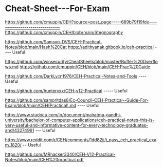 # Cheat-Sheet---For-Exam
https://github.com/cmuppin/CEH?source=post_page-----689b79f19fde--------------------------------
https://github.com/cmuppin/CEH/blob/main/Stegnography

https://github.com/Samson-DVS/CEH-Practical-Notes/blob/main/Hash%20Cat
https://adithyanak.gitbook.io/ceh-practical ---- Useful

https://github.com/winsecurity/CheatSheets/blob/master/Buffer%20Overflows.md
https://github.com/cmuppin/CEH/blob/main/CEH-Prac%20Guide


https://github.com/DarkLycn1976/CEH-Practical-Notes-and-Tools    ---- Useful

https://github.com/hunterxxx/CEH-v12-Practical    ----- Useful

https://github.com/sampritdas8/Ec-Council-CEH-Practical--Guide-For-Exam/blob/main/CEH(Practical).md   ---- Useful

https://www.studocu.com/in/document/mahatma-gandhi-university/bachelor-of-computer-applications/ceh-practical-notes-this-is-very-useful-and-informative-content-for-every-technology-graduates-and/43274991   --- Useful

https://www.reddit.com/r/CEH/comments/1dd82jj/i_pass_ceh_practical_exam_1820/ -- Useful


https://github.com/MRhacker3340/CEH-V12-Practical-Notes/blob/main/CEH%20practical.pdf

